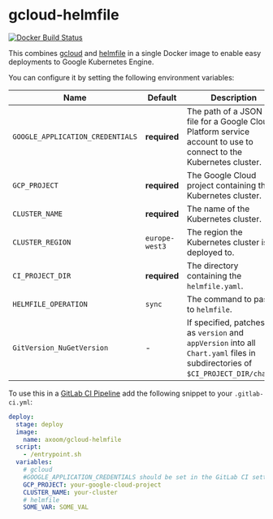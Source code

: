 # gcloud-helmfile

[![Docker Build Status](https://img.shields.io/docker/cloud/build/axoom/gcloud-helmfile.svg)](https://hub.docker.com/r/axoom/gcloud-helmfile)

This combines [gcloud](https://cloud.google.com/sdk/) and [helmfile](https://github.com/roboll/helmfile) in a single Docker image to enable easy deployments to Google Kubernetes Engine.

You can configure it by setting the following environment variables:

| Name                             | Default        | Description                                                                                                                         |
|----------------------------------|----------------|-------------------------------------------------------------------------------------------------------------------------------------|
| `GOOGLE_APPLICATION_CREDENTIALS` | **required**   | The path of a JSON key file for a Google Cloud Platform service account to use to connect to the Kubernetes cluster.                |
| `GCP_PROJECT`                    | **required**   | The Google Cloud project containing the Kubernetes cluster.                                                                         |
| `CLUSTER_NAME`                   | **required**   | The name of the Kubernetes cluster.                                                                                                 |
| `CLUSTER_REGION`                 | `europe-west3` | The region the Kubernetes cluster is deployed to.                                                                                   |
| `CI_PROJECT_DIR`                 | **required**   | The directory containing the `helmfile.yaml`.                                                                                       |
| `HELMFILE_OPERATION`             | `sync`         | The command to pass to `helmfile`.                                                                                                  |
| `GitVersion_NuGetVersion`        | -              | If specified, patches this as `version` and `appVersion` into all `Chart.yaml` files in subdirectories of `$CI_PROJECT_DIR/charts`. |

To use this in a [GitLab CI Pipeline](https://docs.gitlab.com/ee/ci/) add the following snippet to your `.gitlab-ci.yml`:

```yaml
deploy:
  stage: deploy
  image:
    name: axoom/gcloud-helmfile
  script:
    - /entrypoint.sh
  variables:
    # gcloud
    #GOOGLE_APPLICATION_CREDENTIALS should be set in the GitLab CI settings
    GCP_PROJECT: your-google-cloud-project
    CLUSTER_NAME: your-cluster
    # helmfile
    SOME_VAR: SOME_VAL
```

